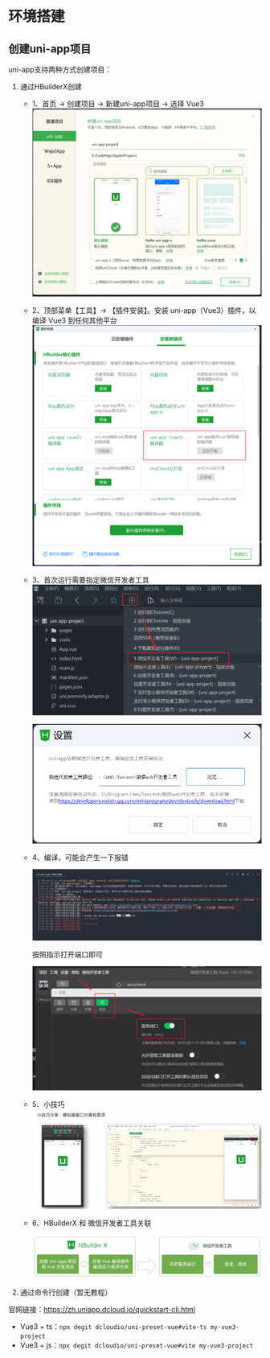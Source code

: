 # 环境搭建

## 创建uni-app项目

uni-app支持两种方式创建项目：

1. 通过HBuilderX创建

   + 1、首页 -> 创建项目 -> 新建uni-app项目 -> 选择 Vue3
     ![image-20231210154508739](img/image-20231210154508739.png)

   + 2、顶部菜单【工具】-> 【插件安装】。安装 uni-app（Vue3）插件，以编译 Vue3 到任何其他平台
     ![image-20231210154927352](img/image-20231210154927352.png)

   + 3、首次运行需要指定微信开发者工具
     ![image-20231210155047375](img/image-20231210155047375.png)

     ![image-20231210155149230](img/image-20231210155149230.png)

   + 4、编译，可能会产生一下报错

     ![image-20231210155254093](img/image-20231210155422329.png)

     按照指示打开端口即可

     ![](img/image-20231210155254093.png)

   + 5、小技巧
     ![image-20231210160048924](img/image-20231210160048924.png)

   + 6、HBuilderX 和 微信开发者工具关联

     ![image-20231210160140798](img/image-20231210160140798.png)

2. 通过命令行创建（暂无教程）

官网链接：https://zh.uniapp.dcloud.io/quickstart-cli.html

+ Vue3 + ts：`npx degit dcloudio/uni-preset-vue#vite-ts my-vue3-project`
+ Vue3 + js：`npx degit dcloudio/uni-preset-vue#vite my-vue3-project`

